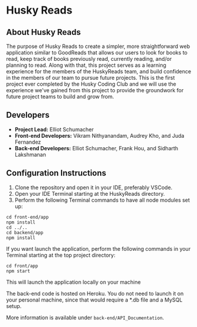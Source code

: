 # Husky Reads

## About Husky Reads
The purpose of Husky Reads to create a simpler, more straightforward web application similar
to GoodReads that allows our users to look for books to read, keep track of books previously
read, currently reading, and/or planning to read. Along with that, this project serves as a
learning experience for the members of the HuskyReads team, and build confidence in the members
of our team to pursue future projects. This is the first project ever completed by the Husky
Coding Club and we will use the experience we've gained from this project to provide the
groundwork for future project teams to build and grow from.

## Developers

- **Project Lead:** Elliot Schumacher
- **Front-end Developers:** Vikram Nithyanandam, Audrey Kho, and Juda Fernandez
- **Back-end Developers:** Elliot Schumacher, Frank Hou, and Sidharth Lakshmanan

## Configuration Instructions
1. Clone the repository and open it in your IDE, preferably VSCode.
2. Open your IDE Terminal starting at the HuskyReads directory.
3. Perform the following Terminal commands to have all node modules set up:

```
cd front-end/app
npm install
cd ../..
cd backend/app
npm install
```

If you want launch the application, perform the following commands in your Terminal
starting at the top project directory:

```
cd front/app
npm start
```

This will launch the application locally on your machine

The back-end code is hosted on Heroku. You do not need to launch it on your personal machine,
since that would require a *.db file and a MySQL setup.

More information is available under `back-end/API_Documentation`.



